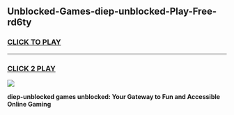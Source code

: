 
## Unblocked-Games-diep-unblocked-Play-Free-rd6ty
<h3>
<a href="https://premium76.site?title=diep-unblocked&ref=19M">CLICK TO PLAY</a></h3>
<hr>

<h3>
<a href="https://premium76.site?title=diep-unblocked&ref=19M">CLICK 2 PLAY</a>
  
</h3>

<a href="https://premium76.site?title=diep-unblocked&ref=19M"><img src="https://clearcache.store/games.png"></a>


**diep-unblocked games unblocked: Your Gateway to Fun and Accessible Online Gaming**
